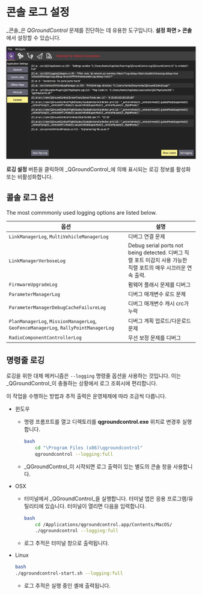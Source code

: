 # 콘솔 로그 설정

_콘솔_은 _QGroundControl_ 문제를 진단하는 데 유용한 도구입니다. **설정 화면 > 콘솔**에서 설정할 수 있습니다.

![콘솔 로그](../../../assets/support/console.jpg)

**로깅 설정** 버튼을 클릭하여 _QGroundControl_에 의해 표시되는 로깅 정보를 활성화 또는 비활성화합니다.

## 콜솔 로그 옵션

The most commmonly used logging options are listed below.

| 옵션                                                                                  | 설명                                                                                |
| ----------------------------------------------------------------------------------- | --------------------------------------------------------------------------------- |
| `LinkManagerLog`, `MultiVehicleManagerLog`                                          | 디버그 연결 문제                                                                         |
| `LinkManagerVerboseLog`                                                             | Debug serial ports not being detected. 디버그 직렬 포트 미감지 사용 가능한 직렬 포트의 매우 시끄러운 연속 출력. |
| `FirmwareUpgradeLog`                                                                | 펌웨어 플래시 문제를 디버그                                                                   |
| `ParameterManagerLog`                                                               | 디버그 매개변수 로드 문제                                                                    |
| `ParameterManagerDebugCacheFailureLog`                                              | 디버그 매개변수 캐시 crc가 누락                                                               |
| `PlanManagerLog`, `MissionManagerLog`, `GeoFenceManagerLog`, `RallyPointManagerLog` | 디버그 계획 업로드/다운로드 문제                                                                |
| `RadioComponentControllerLog`                                                       | 무선 보정 문제를 디버그                                                                     |

## 명령줄 로깅

로깅을 위한 대체 메커니즘은 `--logging` 명령줄 옵션을 사용하는 것입니다. 이는 _QGroundControl_이 충돌하는 상황에서 로그 조회시에 편리합니다.

이 작업을 수행하는 방법과 추적 출력은 운영체제에 따라 조금씩 다릅니다.

- 윈도우

  - 명령 프롬프트를 열고 디렉토리를 **qgroundcontrol.exe** 위치로 변경후 실행합니다.

    ```sh
    bash
        cd "\Program Files (x86)\qgroundcontrol"
        qgroundcontrol --logging:full
    ```

  - _QGroundControl_이 시작되면 로그 출력이 있는 별도의 콘솔 창을 사용합니다.

- OSX

  - 터미널에서 _QGroundControl_을 실행합니다. 터미널 앱은 응용 프로그램/유틸리티에 있습니다. 터미널이 열리면 다음을 입력합니다.

    ```sh
    bash
        cd /Applications/qgroundcontrol.app/Contents/MacOS/
        ./qgroundcontrol --logging:full
    ```

  - 로그 추적은 터미널 창으로 출력됩니다.

- Linux

  ```sh
  bash
  ./qgroundcontrol-start.sh --logging:full
  ```

  - 로그 추적은 실행 중인 셸에 출력됩니다.
